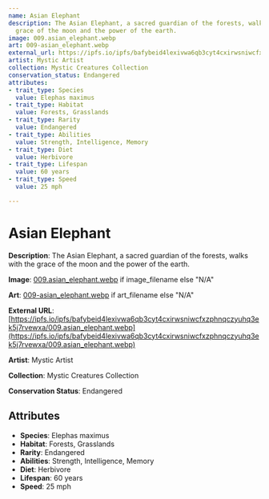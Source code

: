 ```yaml
---
name: Asian Elephant
description: The Asian Elephant, a sacred guardian of the forests, walks with the
  grace of the moon and the power of the earth.
image: 009.asian_elephant.webp
art: 009-asian_elephant.webp
external_url: https://ipfs.io/ipfs/bafybeid4lexivwa6qb3cyt4cxirwsniwcfxzphnqczyuhq3ek5j7rvewxa/009.asian_elephant.webp
artist: Mystic Artist
collection: Mystic Creatures Collection
conservation_status: Endangered
attributes:
- trait_type: Species
  value: Elephas maximus
- trait_type: Habitat
  value: Forests, Grasslands
- trait_type: Rarity
  value: Endangered
- trait_type: Abilities
  value: Strength, Intelligence, Memory
- trait_type: Diet
  value: Herbivore
- trait_type: Lifespan
  value: 60 years
- trait_type: Speed
  value: 25 mph

---
```


# Asian Elephant

**Description**: The Asian Elephant, a sacred guardian of the forests, walks with the grace of the moon and the power of the earth.

**Image**: [009.asian_elephant.webp](./009.asian_elephant.webp) if image_filename else "N/A"

**Art**: [009-asian_elephant.webp](./009-asian_elephant.webp) if art_filename else "N/A"

**External URL**: [https://ipfs.io/ipfs/bafybeid4lexivwa6qb3cyt4cxirwsniwcfxzphnqczyuhq3ek5j7rvewxa/009.asian_elephant.webp](https://ipfs.io/ipfs/bafybeid4lexivwa6qb3cyt4cxirwsniwcfxzphnqczyuhq3ek5j7rvewxa/009.asian_elephant.webp)

**Artist**: Mystic Artist

**Collection**: Mystic Creatures Collection

**Conservation Status**: Endangered

## Attributes
- **Species**: Elephas maximus
- **Habitat**: Forests, Grasslands
- **Rarity**: Endangered
- **Abilities**: Strength, Intelligence, Memory
- **Diet**: Herbivore
- **Lifespan**: 60 years
- **Speed**: 25 mph
